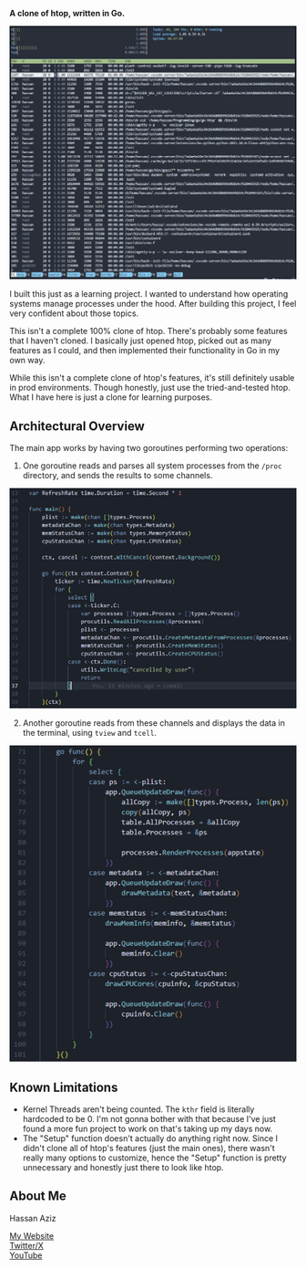 **A clone of htop, written in Go.**

![main app](screenshots/image3.png)

I built this just as a learning project. I wanted to understand how operating systems manage processes under the hood. After building this project, I feel very confident about those topics.

This isn't a complete 100% clone of htop. There's probably some features that I haven't cloned. I basically just opened htop, picked out as many features as I could, and then implemented their functionality in Go in my own way.

While this isn't a complete clone of htop's features, it's still definitely usable in prod environments. Though honestly, just use the tried-and-tested htop. What I have here is just a clone for learning purposes.

## Architectural Overview
The main app works by having two goroutines performing two operations:

1. One goroutine reads and parses all system processes from the `/proc` directory, and sends the results to some channels.

![app.go](screenshots/image.png)

2. Another goroutine reads from these channels and displays the data in the terminal, using `tview` and `tcell`.

![display.go](screenshots/image2.png)

## Known Limitations
- Kernel Threads aren't being counted. The `kthr` field is literally hardcoded to be 0. I'm not gonna bother with that because I've just found a more fun project to work on that's taking up my days now.
- The "Setup" function doesn't actually do anything right now. Since I didn't clone all of htop's features (just the main ones), there wasn't really many options to customize, hence the "Setup" function is pretty unnecessary and honestly just there to look like htop.

## About Me
Hassan Aziz

[My Website](https://www.hassandev.me) \
[Twitter/X](https://x.com/nothassanaziz) \
[YouTube](https://www.youtube.com/@itshassanaziz)